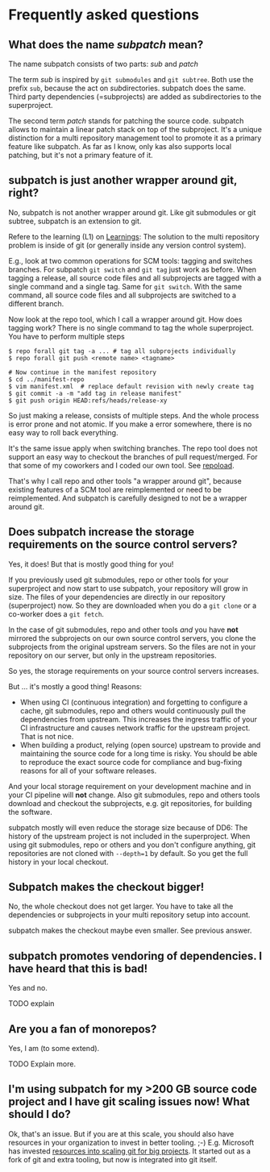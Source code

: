 # Frequently asked questions

## What does the name *subpatch* mean?

The name subpatch consists of two parts: *sub* and *patch*

The term *sub* is inspired by `git submodules` and `git subtree`. Both use the
prefix `sub`, because the act on *sub*directories. subpatch does the same.
Third party dependencies (=subprojects) are added as subdirectories to the
superproject.

The second term *patch* stands for patching the source code. subpatch allows to
maintain a linear patch stack on top of the subproject. It's a unique
distinction for a multi repository management tool to promote it as a primary
feature like subpatch.  As far as I know, only kas also supports local
patching, but it's not a primary feature of it.


## subpatch is just another wrapper around git, right?

No, subpatch is not another wrapper around git. Like git submodules or git
subtree, subpatch is an extension to git.

Refere to the learning (L1) on [Learnings](learnings.md): The
solution to the multi repository problem is inside of git (or generally inside
any version control system).

E.g., look at two common operations for SCM tools: tagging and switches
branches. For subpatch `git switch` and `git tag` just work as before. When
tagging a release, all source code files and all subprojects are tagged with a
single command and a single tag. Same for `git switch`. With the same command,
all source code files and all subprojects are switched to a different branch.

Now look at the repo tool, which I call a wrapper around git. How does tagging
work? There is no single command to tag the whole superproject. You have to
perform multiple steps

    $ repo forall git tag -a ... # tag all subprojects individually
    $ repo forall git push <remote name> <tagname>

    # Now continue in the manifest repository
    $ cd ../manifest-repo
    $ vim manifest.xml  # replace default revision with newly create tag
    $ git commit -a -m "add tag in release manifest"
    $ git push origin HEAD:refs/heads/release-xy

So just making a release, consists of multiple steps. And the whole process is
error prone and not atomic. If you make a error somewhere, there is no easy way
to roll back everything.

It's the same issue apply when switching branches. The repo tool does not
support an easy way to checkout the branches of pull request/merged. For that
some of my coworkers and I coded our own tool. See
[repoload](https://github.com/lengfeld/repoload).

That's why I call repo and other tools "a wrapper around git", because existing
features of a SCM tool are reimplemented or need to be reimplemented. And
subpatch is carefully designed to not be a wrapper around git.


## Does subpatch increase the storage requirements on the source control servers?

Yes, it does! But that is mostly good thing for you!

If you previously used git submodules, repo or other tools for your superproject and now
start to use subpatch, your repository will grow in size. The files of your
dependencies are directly in our repository (superproject) now. So they are
downloaded when you do a `git clone` or a co-worker does a `git fetch`.

In the case of git submodules, repo and other tools _and_ you have __not__
mirrored the subprojects on our own source control servers, you clone the
subprojects from the original upstream servers. So the files are not in your
repository on our server, but only in the upstream repositories.

So yes, the storage requirements on your source control servers increases.

But … it's mostly a good thing! Reasons:

* When using CI (continuous integration) and forgetting to configure a cache,
  git submodules, repo and others would continuously pull the dependencies from
  upstream. This increases the ingress traffic of your CI infrastructure and
  causes network traffic for the upstream project. That is not nice.
* When building a product, relying (open source) upstream to provide and
  maintaining the source code for a long time is risky. You should be able to
  reproduce the exact source code for compliance and bug-fixing reasons for all
  of your software releases.

And your local storage requirement on your development machine and in your CI
pipeline will __not__ change. Also git submodules, repo and others tools
download and checkout the subprojects, e.g. git repositories, for building the
software.

subpatch mostly will even reduce the storage size because of DD6: The history
of the upstream project is not included in the superproject. When using git
submodules, repo or others and you don't configure anything, git repositories
are not cloned with `--depth=1` by default. So you get the full history in your
local checkout.


## Subpatch makes the checkout bigger!

No, the whole checkout does not get larger. You have to take all the
dependencies or subprojects in your multi repository setup into account.

subpatch makes the checkout maybe even smaller. See previous answer.


## subpatch promotes vendoring of dependencies. I have heard that this is bad!

Yes and no.

TODO explain


## Are you a fan of monorepos?

Yes, I am (to some extend).

TODO Explain more.


## I'm using subpatch for my >200 GB source code project and I have git scaling issues now! What should I do?

Ok, that's an issue. But if you are at this scale, you should also have
resources in your organization to invest in better tooling. ;-) E.g. Microsoft
has invested [resources into scaling git for big projects](https://github.com/microsoft/scalar).
It started out as a fork of git and extra tooling, but now is integrated into git itself.
